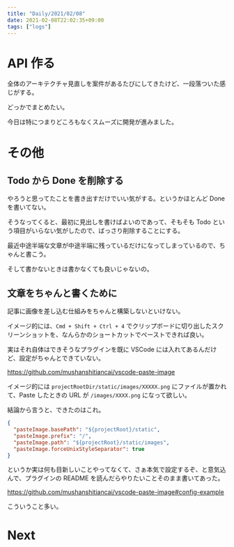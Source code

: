 ```yaml
---
title: "Daily/2021/02/08"
date: 2021-02-08T22:02:35+09:00
tags: ["logs"]
---
```


# API 作る

全体のアーキテクチャ見直しを案件があるたびにしてきたけど、一段落ついた感じがする。

どっかでまとめたい。

今日は特につまりどころもなくスムーズに開発が進みました。

# その他

## Todo から Done を削除する

やろうと思ってたことを書き出すだけでいい気がする。というかほとんど Done を書いてない。

そうなってくると、最初に見出しを書けばよいのであって、そもそも Todo という項目がいらない気がしたので、ばっさり削除することにする。

最近中途半端な文章が中途半端に残っているだけになってしまっているので、ちゃんと書こう。

そして書かないときは書かなくても良いじゃないの。

## 文章をちゃんと書くために

記事に画像を差し込む仕組みをちゃんと構築しないといけない。

イメージ的には、`Cmd + Shift + Ctrl + 4` でクリップボードに切り出したスクリーンショットを、なんらかのショートカットでペーストできれば良い。

実はそれ自体はできそうなプラグインを既に VSCode には入れてあるんだけど、設定がちゃんとできていない。

https://github.com/mushanshitiancai/vscode-paste-image

イメージ的には `projectRootDir/static/images/XXXXX.png` にファイルが置かれて、Paste したときの URL が `/images/XXXX.png` になって欲しい。

結論から言うと、できたのはこれ。

```json
{
  "pasteImage.basePath": "${projectRoot}/static",
  "pasteImage.prefix": "/",
  "pasteImage.path": "${projectRoot}/static/images",
  "pasteImage.forceUnixStyleSeparator": true
}
```

というか実は何も目新しいことやってなくて、さぁ本気で設定するぞ、と意気込んで、プラグインの README を読んだらやりたいことそのまま書いてあった。

https://github.com/mushanshitiancai/vscode-paste-image#config-example

こういうこと多い。

# Next

